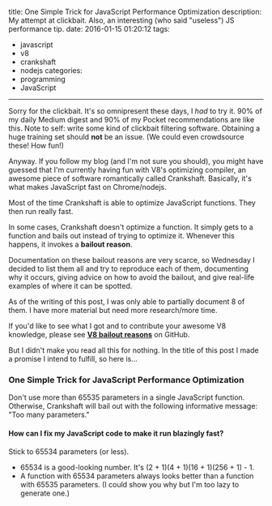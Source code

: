 title: One Simple Trick for JavaScript Performance Optimization
description: My attempt at clickbait. Also, an interesting (who said "useless") JS performance tip.
date: 2016-01-15 01:20:12
tags:
- javascript
- v8
- crankshaft
- nodejs
categories:
- programming
- JavaScript
---

Sorry for the clickbait. It's so omnipresent these days, I *had* to try it. 90% of my daily Medium digest and 90% of my Pocket recommendations are like this. Note to self: write some kind of clickbait filtering software. Obtaining a huge training set should **not** be an issue. (We could even crowdsource these! How fun!)

Anyway. If you follow my blog (and I'm not sure you should), you might have guessed that I'm currently having fun with V8's optimizing compiler, an awesome piece of software romantically called Crankshaft. Basically, it's what makes JavaScript fast on Chrome/nodejs.

Most of the time Crankshaft is able to optimize JavaScript functions. They then run really fast.

In some cases, Crankshaft doesn't optimize a function. It simply gets to a function and bails out instead of trying to optimize it. Whenever this happens, it invokes a **bailout reason**.

Documentation on these bailout reasons are very scarce, so Wednesday I decided to list them all and try to reproduce each of them, documenting why it occurs, giving advice on how to avoid the bailout, and give real-life examples of where it can be spotted.

As of the writing of this post, I was only able to partially document 8 of them. I have more material but need more research/more time.

If you'd like to see what I got and to contribute your awesome V8 knowledge, please see **[V8 bailout reasons](https://github.com/vhf/v8-bailout-reasons)** on GitHub.

But I didn't make you read all this for nothing. In the title of this post I made a promise I intend to fulfill, so here is...

### One Simple Trick for JavaScript Performance Optimization

Don't use more than 65535 parameters in a single JavaScript function. Otherwise, Crankshaft will bail out with the following informative message: "Too many parameters."

#### How can I fix my JavaScript code to make it run blazingly fast?

Stick to 65534 parameters (or less).

- 65534 is a good-looking number. It's (2 + 1)(4 + 1)(16 + 1)(256 + 1) - 1.
- A function with 65534 parameters always looks better than a function with 65535 parameters. (I could show you why but I'm too lazy to generate one.)
